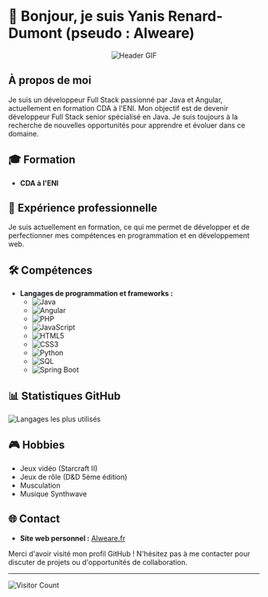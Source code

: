 # 👋 Bonjour, je suis Yanis Renard-Dumont (pseudo : Alweare)

<div align="center">
  <img src="https://media1.tenor.com/m/_HPofCxgZcAAAAAC/mr-robot-elliot-alderson.gif" alt="Header GIF">
</div>

## À propos de moi

Je suis un développeur Full Stack passionné par Java et Angular, actuellement en formation CDA à l'ENI. Mon objectif est de devenir développeur Full Stack senior spécialisé en Java. Je suis toujours à la recherche de nouvelles opportunités pour apprendre et évoluer dans ce domaine.

## 🎓 Formation

- **CDA à l'ENI**

## 💼 Expérience professionnelle

Je suis actuellement en formation, ce qui me permet de développer et de perfectionner mes compétences en programmation et en développement web.



## 🛠️ Compétences

- **Langages de programmation et frameworks :**
  - ![Java](https://img.shields.io/badge/Java-ED8B00?style=for-the-badge&logo=java&logoColor=white)
  - ![Angular](https://img.shields.io/badge/Angular-DD0031?style=for-the-badge&logo=angular&logoColor=white)
  - ![PHP](https://img.shields.io/badge/PHP-777BB4?style=for-the-badge&logo=php&logoColor=white)
  - ![JavaScript](https://img.shields.io/badge/JavaScript-F7DF1E?style=for-the-badge&logo=javascript&logoColor=black)
  - ![HTML5](https://img.shields.io/badge/HTML5-E34F26?style=for-the-badge&logo=html5&logoColor=white)
  - ![CSS3](https://img.shields.io/badge/CSS3-1572B6?style=for-the-badge&logo=css3&logoColor=white)
  - ![Python](https://img.shields.io/badge/Python-3776AB?style=for-the-badge&logo=python&logoColor=white)
  - ![SQL](https://img.shields.io/badge/SQL-4479A1?style=for-the-badge&logo=sql&logoColor=white)
  - ![Spring Boot](https://img.shields.io/badge/Spring%20Boot-6DB33F?style=for-the-badge&logo=spring-boot&logoColor=white)



## 📊 Statistiques GitHub

![Langages les plus utilisés](https://github-readme-stats.vercel.app/api/top-langs/?username=Alweare&layout=compact&hide=html,css&langs_count=6&theme=dark)

## 🎮 Hobbies

- Jeux vidéo (Starcraft II)
- Jeux de rôle (D&D 5ème édition)
- Musculation
- Musique Synthwave

## 🌐 Contact

- **Site web personnel :** [Alweare.fr](http://www.alweare.fr)

Merci d'avoir visité mon profil GitHub ! N'hésitez pas à me contacter pour discuter de projets ou d'opportunités de collaboration.

---

![Visitor Count](https://komarev.com/ghpvc/?username=Alweare&color=blue)

